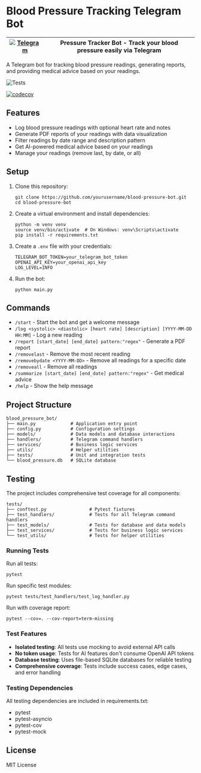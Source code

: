 # Blood Pressure Tracking Telegram Bot

| [![Telegram](https://img.shields.io/badge/Telegram-2CA5E0?style=for-the-badge&logo=telegram&logoColor=white)](https://t.me/pressure_tracker_bot) | **Pressure Tracker Bot** - Track your blood pressure easily via Telegram |
| --- | --- |

A Telegram bot for tracking blood pressure readings, generating reports, and providing medical advice based on your readings.

![Tests](https://github.com/hakob8956/pressure_tracker_bot/actions/workflows/python-tests.yml/badge.svg)

[![codecov](https://codecov.io/gh/hakob8956/pressure_tracker_bot/branch/main/graph/badge.svg)](https://codecov.io/gh/hakob8956/pressure_tracker_bot)


## Features

- Log blood pressure readings with optional heart rate and notes
- Generate PDF reports of your readings with data visualization
- Filter readings by date range and description pattern
- Get AI-powered medical advice based on your readings
- Manage your readings (remove last, by date, or all)

## Setup

1. Clone this repository:
   ```
   git clone https://github.com/yourusername/blood-pressure-bot.git
   cd blood-pressure-bot
   ```

2. Create a virtual environment and install dependencies:
   ```
   python -m venv venv
   source venv/bin/activate  # On Windows: venv\Scripts\activate
   pip install -r requirements.txt
   ```

3. Create a `.env` file with your credentials:
   ```
   TELEGRAM_BOT_TOKEN=your_telegram_bot_token
   OPENAI_API_KEY=your_openai_api_key
   LOG_LEVEL=INFO
   ```

4. Run the bot:
   ```
   python main.py
   ```

## Commands

- `/start` - Start the bot and get a welcome message
- `/log <systolic> <diastolic> [heart rate] [description] [YYYY-MM-DD HH:MM]` - Log a new reading
- `/report [start_date] [end_date] pattern:"regex"` - Generate a PDF report
- `/removelast` - Remove the most recent reading
- `/removebydate <YYYY-MM-DD>` - Remove all readings for a specific date
- `/removeall` - Remove all readings
- `/summarize [start_date] [end_date] pattern:"regex"` - Get medical advice
- `/help` - Show the help message

## Project Structure

```
blood_pressure_bot/
├── main.py             # Application entry point
├── config.py           # Configuration settings
├── models/             # Data models and database interactions
├── handlers/           # Telegram command handlers
├── services/           # Business logic services
├── utils/              # Helper utilities
├── tests/              # Unit and integration tests
└── blood_pressure.db   # SQLite database
```

## Testing

The project includes comprehensive test coverage for all components:

```
tests/
├── conftest.py                # Pytest fixtures
├── test_handlers/             # Tests for all Telegram command handlers
├── test_models/               # Tests for database and data models
├── test_services/             # Tests for business logic services
└── test_utils/                # Tests for helper utilities
```

### Running Tests

Run all tests:

```
pytest
```

Run specific test modules:

```
pytest tests/test_handlers/test_log_handler.py
```

Run with coverage report:

```
pytest --cov=. --cov-report=term-missing
```

### Test Features

- **Isolated testing**: All tests use mocking to avoid external API calls
- **No token usage**: Tests for AI features don't consume OpenAI API tokens
- **Database testing**: Uses file-based SQLite databases for reliable testing
- **Comprehensive coverage**: Tests include success cases, edge cases, and error handling

### Testing Dependencies

All testing dependencies are included in requirements.txt:
- pytest
- pytest-asyncio
- pytest-cov
- pytest-mock

## License

MIT License
